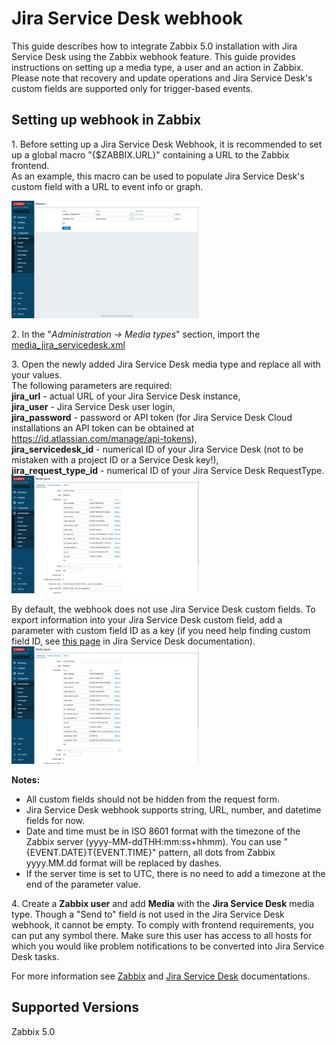 # Jira Service Desk webhook 

This guide describes how to integrate Zabbix 5.0 installation with Jira Service Desk using the Zabbix webhook feature. This guide provides instructions on setting up a media type, a user and an action in Zabbix.<br>
Please note that recovery and update operations and Jira Service Desk's custom fields are supported only for trigger-based events.

## Setting up webhook in Zabbix 
1\. Before setting up a Jira Service Desk Webhook, it is recommended to set up a global macro "{$ZABBIX.URL}" containing a URL to the Zabbix frontend.<br>
As an example, this macro can be used to populate Jira Service Desk's custom field with a URL to event info or graph.

[![](images/thumb.1.png?raw=true)](images/1.png)

2\. In the "*Administration -> Media types*" section, import the [media_jira_servicedesk.xml](media_jira_servicedesk.xml)

3\. Open the newly added Jira Service Desk media type and replace all <PLACEHOLDERS> with your values.<br>
The following parameters are required:<br>
**jira_url** - actual URL of your Jira Service Desk instance,<br>
**jira_user** - Jira Service Desk user login,<br>
**jira_password** - password or API token (for Jira Service Desk Cloud installations an API token can be obtained at https://id.atlassian.com/manage/api-tokens),<br>
**jira_servicedesk_id** - numerical ID of your Jira Service Desk (not to be mistaken with a project ID or a Service Desk key!),<br>
**jira_request_type_id** - numerical ID of your Jira Service Desk RequestType.<br>
[![](images/thumb.2.png?raw=true)](images/2.png)

By default, the webhook does not use Jira Service Desk custom fields. To export information into your Jira Service Desk custom field, add a parameter with custom field ID as a key (if you need help finding custom field ID, see [this page](https://developer.atlassian.com/cloud/jira/service-desk/rest/#api-rest-servicedeskapi-servicedesk-serviceDeskId-requesttype-requestTypeId-field-get) in Jira Service Desk documentation). <br>
[![](images/thumb.3.png?raw=true)](images/3.png)

**Notes:**
- All custom fields should not be hidden from the request form.
- Jira Service Desk webhook supports string, URL, number, and datetime fields for now. 
- Date and time must be in ISO 8601 format with the timezone of the Zabbix server (yyyy-MM-ddTHH:mm:ss+hhmm).
You can use "{EVENT.DATE}T{EVENT.TIME}" pattern, all dots from Zabbix yyyy.MM.dd format will be replaced by dashes.
- If the server time is set to UTC, there is no need to add a timezone at the end of the parameter value.

4\. Create a **Zabbix user** and add **Media** with the **Jira Service Desk** media type. 
Though a "Send to" field is not used in the Jira Service Desk webhook, it cannot be empty. To comply with frontend requirements, you can put any symbol there.
Make sure this user has access to all hosts for which you would like problem notifications to be converted into Jira Service Desk tasks.

For more information see [Zabbix](https://www.zabbix.com/documentation/5.0/manual/config/notifications) and [Jira Service Desk](https://confluence.atlassian.com/servicedesk) documentations.

## Supported Versions
Zabbix 5.0
